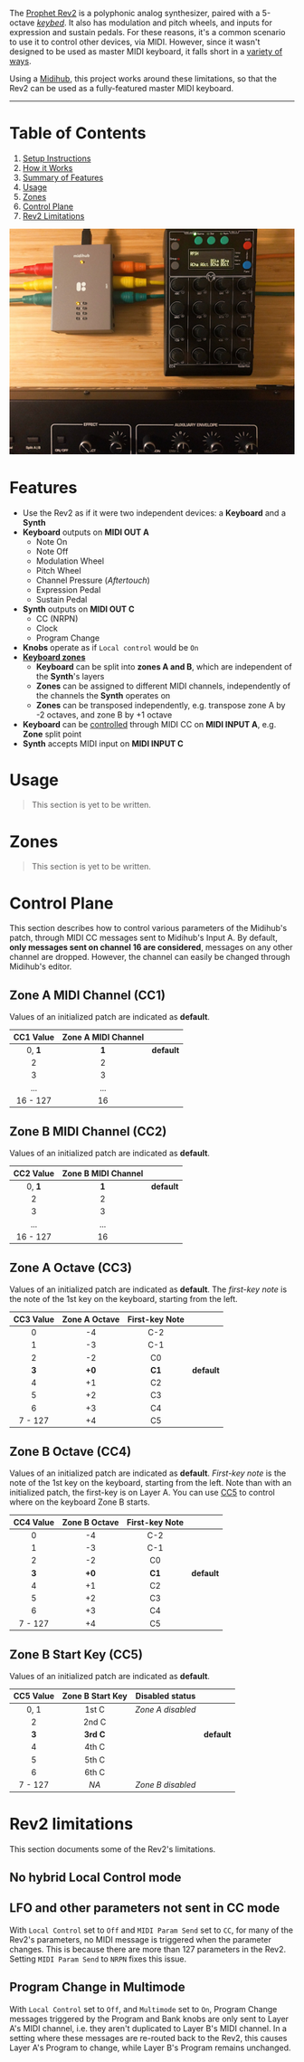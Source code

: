 The [Prophet Rev2](https://www.sequential.com/product/prophetrev2/) is a polyphonic analog synthesizer, paired with a 5-octave *[keybed](https://www.sweetwater.com/insync/keybed/)*. It also has modulation and pitch wheels, and inputs for expression and sustain pedals. For these reasons, it's a common scenario to use it to control other devices, via MIDI. However, since it wasn't designed to be used as master MIDI keyboard, it falls short in a [variety of ways](#rev2-limitations).

Using a [Midihub](https://blokas.io/midihub), this project works around these limitations, so that the Rev2 can be used as a fully-featured master MIDI keyboard.

---

# Table of Contents
1. [Setup Instructions](setup.md)
1. [How it Works](how.md)
1. [Summary of Features](#features)
1. [Usage](#usage)
1. [Zones](#zones)
1. [Control Plane](#control-plane)
1. [Rev2 Limitations](#rev2-limitations)

![Mood](mood.jpg "Mood")

# Features

- Use the Rev2 as if it were two independent devices: a **Keyboard** and a **Synth**
- **Keyboard** outputs on **MIDI OUT A**
    - Note On
    - Note Off
    - Modulation Wheel
    - Pitch Wheel
    - Channel Pressure (*Aftertouch*)
    - Expression Pedal
    - Sustain Pedal
- **Synth** outputs on **MIDI OUT C**
    - CC (NRPN)
    - Clock
    - Program Change
- **Knobs** operate as if `Local control` would be `On`
- [**Keyboard zones**](#zones)
    - **Keyboard** can be split into **zones A and B**, which are independent of the **Synth**'s layers
    - **Zones** can be assigned to different MIDI channels, independently of the channels the **Synth** operates on
    - **Zones** can be transposed independently, e.g. transpose zone A by -2 octaves, and zone B by +1 octave
- **Keyboard** can be [controlled](#control-plane) through MIDI CC on **MIDI INPUT A**, e.g. **Zone** split point
- **Synth** accepts MIDI input on **MIDI INPUT C**

# Usage
> This section is yet to be written.

# Zones
> This section is yet to be written.

# Control Plane
This section describes how to control various parameters of the Midihub's patch, through MIDI CC messages sent to Midihub's Input A. By default, **only messages sent on channel 16 are considered**, messages on any other channel are dropped. However, the channel can easily be changed through Midihub's editor.

## Zone A MIDI Channel (CC1)
Values of an initialized patch are indicated as **default**.

| CC1 Value | Zone A MIDI Channel ||
|:---------:|:-------------------:|-|
| 0, **1**  | **1**               | **default** |
| 2         | 2                   ||
| 3         | 3                   ||
| ...       | ...                 ||
| 16 - 127  | 16                  ||

## Zone B MIDI Channel (CC2)
Values of an initialized patch are indicated as **default**.

| CC2 Value | Zone B MIDI Channel ||
|:---------:|:--------------------:|-|
| 0, **1**  | **1**               | **default** |
| 2         | 2                   |
| 3         | 3                   |
| ...       | ...                 |
| 16 - 127  | 16                  |

## Zone A Octave (CC3)
Values of an initialized patch are indicated as **default**. The *first-key note* is the note of the 1st key on the keyboard, starting from the left.

| CC3 Value | Zone A Octave | First-key Note ||
|:---------:|:-------------:|:--------------:|-|
| 0         | -4            | C-2            ||
| 1         | -3            | C-1            ||
| 2         | -2            | C0             ||
| **3**     | **+0**        | **C1**         | **default** |
| 4         | +1            | C2             |
| 5         | +2            | C3             |
| 6         | +3            | C4             |
| 7 - 127   | +4            | C5             |

## Zone B Octave (CC4)
Values of an initialized patch are indicated as **default**. *First-key note* is the note of the 1st key on the keyboard, starting from the left. Note than with an initialized patch, the first-key is on Layer A. You can use [CC5](#zone-b-start-key-cc5) to control where on the keyboard Zone B starts.

| CC4 Value | Zone B Octave | First-key Note ||
|:---------:|:-------------:|:--------------:|-|
| 0         | -4            | C-2            ||
| 1         | -3            | C-1            ||
| 2         | -2            | C0             ||
| **3**     | **+0**        | **C1**         | **default** |
| 4         | +1            | C2             |
| 5         | +2            | C3             |
| 6         | +3            | C4             |
| 7 - 127   | +4            | C5             |

## Zone B Start Key (CC5)
Values of an initialized patch are indicated as **default**.

| CC5 Value | Zone B Start Key  | Disabled status   ||
|:---------:|:-----------------:|:-----------------:|-|
| 0, 1      | 1st C             | *Zone A disabled* ||
| 2         | 2nd C             |||
| **3**     | **3rd C**         || **default** |
| 4         | 4th C             ||
| 5         | 5th C             ||
| 6         | 6th C             ||
| 7 - 127   | *NA*              | *Zone B disabled* |

# Rev2 limitations
This section documents some of the Rev2's limitations.

## No hybrid Local Control mode

## LFO and other parameters not sent in CC mode
With `Local Control` set to `Off` and `MIDI Param Send` set to `CC`, for many of the Rev2's parameters, no MIDI message is triggered when the parameter changes. This is because there are more than 127 parameters in the Rev2. Setting `MIDI Param Send` to `NRPN` fixes this issue.

## Program Change in Multimode
With `Local Control` set to `Off`, and `Multimode` set to `On`, Program Change messages triggered by the Program and Bank knobs are only sent to Layer A's MIDI channel, i.e. they aren't duplicated to Layer B's MIDI channel. In a setting where these messages are re-routed back to the Rev2, this causes Layer A's Program to change, while Layer B's Program remains unchanged.
